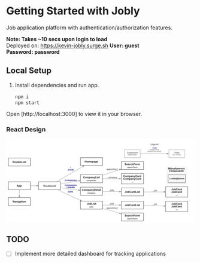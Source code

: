 # Getting Started with Jobly
Job application platform with authentication/authorization features.

**Note: Takes ~10 secs upon login to load**  
Deployed on: https://kevin-jobly.surge.sh
**User: guest  
Password: password**  

## Local Setup

1. Install dependencies and run app.

    ```
    npm i
    npm start
    ```

Open [http://localhost:3000] to view it in your browser.


### React Design
![Alt text](/public/react-design.png)

## TODO
- [ ] Implement more detailed dashboard for tracking applications
